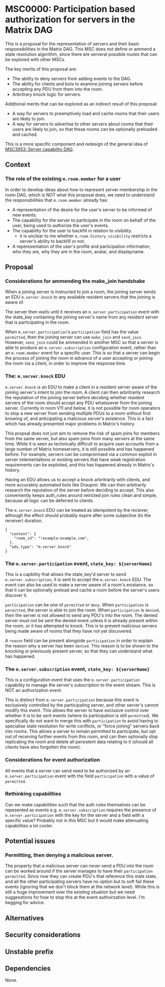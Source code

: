 # MSC0000: Participation based authorization for servers in the Matrix DAG

This is a proposal for the representation of servers and their basic responsibilities in the Matrix
DAG. This MSC does not define or ammend a state resolution algorithm, since there are serveral possible
routes that can be explored with other MSCs.

The key merits of this proposal are:
- The ability to deny servers from adding events to the DAG.
- The ability for clients and bots to examine joining servers before accepting any PDU from them into the room.
- Arbritrary knock logic for servers.

Additional merits that can be explored as an indirect result of this proposal:
- A way for servers to preemptively load and cache rooms that their users are likely to join.
- A way for servers to advertise to other servers about rooms that their users are likely to join,
so that these rooms can be optionally preloaded and cached.

This is a more specific component and redesign of the general idea of [MSC3953: Server capability DAG](https://github.com/Gnuxie/matrix-doc/blob/gnuxie/capability-dag/proposals/3953-capability-dag.md).

## Context

### The role of the existing `m.room.member` for a user

In order to develop ideas about how to represent server membership in the room DAG,
which is NOT what this proposal does, we need to understand the responsibilities that `m.room.member`
already has:

- A representation of the desire for the user's server to be informed of new events.
- The capability for the server to participate in the room on behalf of the user,
being used to authorize the user's events.
- The capability for the user to backfill in relation to visibility.
  + it is unclear to me whether `m.room.history_visibility` restricts a server's ability to backfill or not.
- A reperesentation of the user's profile and participation information, who they are, why they are in the room, avatar, and displayname.

## Proposal

### Considerations for ammending the make_join handshake

When a joining server is instructed to join a room, the joining server sends an EDU `m.server.knock`
to any available resident servers that the joining is aware of. 

The server then waits until it receives an `m.server.participation` event with the state_key
containing the joining server's name from any resident server that is participating in the room.

When `m.server.participation`'s `participation` field has the value `permitted`, then
the joining server can use `make_join` and `send_join`. However, `send_join` could be ammended
in another MSC so that a server is able to produce an `m.server.subscription` configuration event,
rather than an `m.room.member` event for a specific user. This is so that a server can begin the
process of joining the room in advance of a user accepting or joining the room via a client,
in order to improve the response time. 

### The: `m.server.knock` EDU

`m.server.knock` is an EDU to make a client in a resident server aware of the joining server's intent to join
the room. A client can then arbritrarily research the reputation of the joining server before deciding
whether resident servers of the room should accept any PDU whatsoever from the joining server.
Currently in room V11 and below, it is not possible for room operators to stop a new server from
sending multiple PDUs to a room without first knowing of, and anticipating a malicious server's existence.
This is a fact which has already presented major problems in Matrix's history.

This propsal does not just aim to remove the risk of spam joins for members from the same server,
but also spam joins from many servers at the same time. While it is seen as technically difficult
to acquire user accounts from a large number of Matrix homeservers, it is still possible and
has happened before. For example, servers can be compromised via a common exploit in server
imlementations or existing servers that have weak registration requirements can be exploited,
and this has happened already in Matrix's history.

Having an EDU allows us to accept a knock arbritrarily with clients, and more accurately automated bots
like Draupnir. We can then arbitrarily research the reputation of the server before deciding
to accept. This also conveniently keeps auth_rules around retricted join rules clean and simple,
because all logic can be deferred to clients.

The `m.server.knock` EDU can be treated as idempotent by the receiver, although the effect should probably
expire after some subjective (to the receiver) duration.

```
{
  "content": {
    "room_id": "!example:example.com",
  },
  "edu_type": "m.server.knock"
}
```

### The `m.server.participation` event, `state_key: ${serverName}`

This is a capbility that allows the state_key'd server to send `m.server.subscription`, it is sent
to accept the `m.server.knock` EDU. The event can also be used to make a server aware of a room's
existance, so that it can be optionally preload and cache a room before the server's users discover it.

`participation` can be one of `permitted` or `deny`.
When `participation` is `permitted`, the server is able to join the room.
When `participation` is `denied`, then the server is not allowed to send any PDU's into the room.
The denied server must not be sent the denied event unless it is already present within the room,
or it has attempted to knock. This is to prevent malicious servers being made aware of rooms
that they have not yet discovered.

A `reason` field can be present alongside `participation` in order to explain the reason why
a server has been `denied`. This reason is to be shown to the knocking or previously present
server, so that they can understand what has happened.

### The `m.server.subscription` event, `state_key: ${serverName}`

This is a configuration event that uses the `m.server.participation` capability to manage
the server's subscription to the event stream. This is NOT an authorization event.

This is distinct from `m.server.participation` because this event is exclusively controlled
by the participating server, and other server's cannot modify this event.
This allows the server to have exclusive control over whether it is to be sent events (where
its participation is still `permitted`). We specifically do not want to merge this with
`participation` to avoid having to specialise state resolution for write conflicts,
or "force joining" servers back into rooms. This allows a server to remain permitted to participate,
but opt out of receiving further events from this room, and can then optionally stop replicating the
room and delete all persistent data relating to it (should all clients have also forgotten the room). 

### Considerations for event authorization

All events that a server can send need to be authorized by an `m.server.participation` event
with the field `participation` with a value of `permitted`.

### Rethinking capabilities

Can we make capabilities such that the auth rules themselves can be repesented as events
e.g. `m.server.subscription` requires the presence of `m.server.participation` with
the key for the server and a field with a specific value? Probably not in this MSC but it would
make attenuating capabilities a lot cooler.


## Potential issues

### Permitting, then denying a malicious server.

The property that a malicious server can never send a PDU into the room can be worked around if
the server manages to have their `participation` `permitted`. Since now they can create PDU's
that reference this stale state, and all the other participating servers have no option but to
soft fail these events (ignoring that we don't block them at the network level).
While this is still a huge improvement over the exisitng situation but we need suggesstions for how
to stop this at the event authoirzation level. I'm begging for advice.

## Alternatives


## Security considerations


## Unstable prefix

## Dependencies

None.
